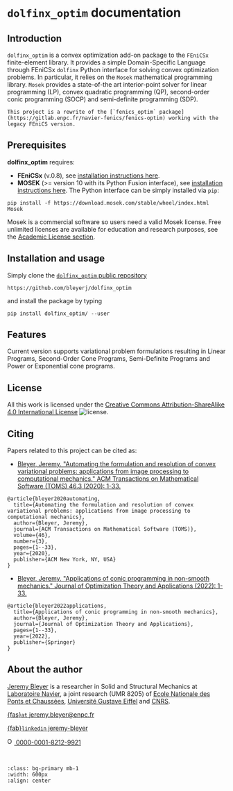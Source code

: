 # `dolfinx_optim` documentation

## Introduction

`dolfinx_optim` is a convex optimization add-on package to the `FEniCSx` finite-element library. It provides a simple Domain-Specific Language through FEniCSx `dolfinx` Python interface for solving convex optimization problems. In particular, it relies on the `Mosek` mathematical programming library. `Mosek` provides a state-of-the art interior-point solver for linear programming (LP), convex quadratic programming (QP), second-order conic programming (SOCP) and semi-definite programming (SDP).

```{seealso}
This project is a rewrite of the [`fenics_optim` package](https://gitlab.enpc.fr/navier-fenics/fenics-optim) working with the legacy FEniCS version.
```

<!-- [![Documentation Status](https://readthedocs.org/projects/fenics-optim/badge/?version=latest)](https://fenics-optim.readthedocs.io/en/latest/)
[![DOI](https://zenodo.org/badge/DOI/10.5281/zenodo.3604085.svg)](https://doi.org/10.5281/zenodo.3604085)
[![Code style: black](https://img.shields.io/badge/code%20style-black-000000.svg)](https://github.com/psf/black) -->

## Prerequisites
**dolfinx_optim** requires: 
* **FEniCSx** (v.0.8), see [installation instructions here](https://fenicsproject.org/download/).
* **MOSEK** (>= version 10 with its Python Fusion interface), see [installation instructions here](https://www.mosek.com/downloads/). The Python interface can be simply installed via `pip`:

```{code-block} bash
pip install -f https://download.mosek.com/stable/wheel/index.html Mosek
```

Mosek is a commercial software so users need a valid Mosek license. Free unlimited licenses are available for education and research purposes, see the [Academic License section](https://www.mosek.com/products/academic-licenses/).

## Installation and usage
Simply clone the [`dolfinx_optim` public repository](https://github.com/bleyerj/dolfinx_optim)
```
https://github.com/bleyerj/dolfinx_optim
```
and install the package by typing
```
pip install dolfinx_optim/ --user
```

## Features
Current version supports variational problem formulations resulting in Linear Programs, Second-Order Cone Programs, Semi-Definite Programs and Power or Exponential cone programs.

## License

All this work is licensed under the [Creative Commons Attribution-ShareAlike 4.0 International License](http://creativecommons.org/licenses/by-sa/4.0/>) ![license](https://i.creativecommons.org/l/by-sa/4.0/88x31.png).

## Citing

Papers related to this project can be cited as:

- [Bleyer, Jeremy. "Automating the formulation and resolution of convex variational problems: applications from image processing to computational mechanics." ACM Transactions on Mathematical Software (TOMS) 46.3 (2020): 1-33.](https://doi.org/10.1145/3393881)
```
@article{bleyer2020automating,
  title={Automating the formulation and resolution of convex variational problems: applications from image processing to computational mechanics},
  author={Bleyer, Jeremy},
  journal={ACM Transactions on Mathematical Software (TOMS)},
  volume={46},
  number={3},
  pages={1--33},
  year={2020},
  publisher={ACM New York, NY, USA}
}
```

- [Bleyer, Jeremy. "Applications of conic programming in non-smooth mechanics." Journal of Optimization Theory and Applications (2022): 1-33.](https://link.springer.com/article/10.1007/s10957-022-02105-z)
```
@article{bleyer2022applications,
  title={Applications of conic programming in non-smooth mechanics},
  author={Bleyer, Jeremy},
  journal={Journal of Optimization Theory and Applications},
  pages={1--33},
  year={2022},
  publisher={Springer}
}
```

## About the author

[Jeremy Bleyer](https://bleyerj.github.io/) is a researcher in Solid and Structural Mechanics at [Laboratoire Navier](https://navier-lab.fr), a joint research  (UMR 8205) of [Ecole Nationale des Ponts et Chaussées](http://www.enpc.fr),
[Université Gustave Eiffel](https://www.univ-gustave-eiffel.fr/) and [CNRS](http://www.cnrs.fr).

[{fas}`at` jeremy.bleyer@enpc.fr](mailto:jeremy.bleyer@enpc.fr)

[{fab}`linkedin` jeremy-bleyer](http://www.linkedin.com/in/jérémy-bleyer-0aabb531)

<a href="https://orcid.org/0000-0001-8212-9921">
<img alt="ORCID logo" src="https://info.orcid.org/wp-content/uploads/2019/11/orcid_32x32.png" width="16" height="16" />
 0000-0001-8212-9921
</a>

$\,$

```{image} images/banner_tutelles.png
:class: bg-primary mb-1
:width: 600px
:align: center
```